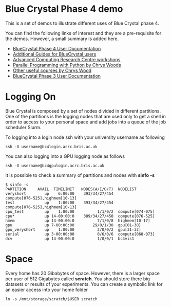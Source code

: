 # Blue Crystal Phase 4 demo

This is a set of demos to illustrate different uses of Blue Crystal phase 4.

You can find the following links of interest and they are a pre-requisite for
the demos. However, a small summary is added here.

- [BlueCrystal Phase 4 User Documentation](https://www.acrc.bris.ac.uk/protected/bc4-docs/index.html)
- [Additional Guides for BlueCrystal users](https://www.acrc.bris.ac.uk/acrc/resources.htm)
- [Advanced Computing Research Centre workshops](https://www.acrc.bris.ac.uk/acrc/training.htm)
- [Parallel Programming with Python by Chrys Woods](http://chryswoods.com/parallel_python/index.html)
- [Other useful courses by Chrys Wood](http://chryswoods.com/main/courses.html)
- [BlueCrystal Phase 3 User Documentation](https://www.acrc.bris.ac.uk/acrc/pdf/bc-user-guide.pdf)

# Logging On

Blue Crystal is composed by a set of nodes divided in different partitions.
One of the partitions is the logging nodes that are used only to get a shell in
order to access to your personal space and add jobs into a queue of the job
scheduler Slurm.

To logging into a login node ssh with your university username as following

    ssh -X username@bc4login.acrc.bris.ac.uk

You can also logging into a GPU logging node as follows

    ssh -X username@bc4gpulogin.acrc.bris.ac.uk

It is possible to check a summary of partitions and nodes with **sinfo -s**

    $ sinfo -s
    PARTITION     AVAIL  TIMELIMIT   NODES(A/I/O/T)  NODELIST
    veryshort        up    6:00:00    393/34/27/454
    compute[076-525],highmem[10-13]
    test             up    1:00:00    393/34/27/454
    compute[076-525],highmem[10-13]
    cpu_test         up    1:00:00          1/1/0/2  compute[074-075]
    cpu*             up 14-00:00:0    389/34/27/450  compute[076-525]
    hmem             up 14-00:00:0          7/1/0/8  highmem[10-17]
    gpu              up 7-00:00:00        29/0/1/30  gpu[01-30]
    gpu_veryshort    up    1:00:00          2/0/0/2  gpu[31-32]
    serial           up 3-00:00:00          0/6/0/6  compute[068-073]
    dcv              up 14-00:00:0          1/0/0/1  bc4vis1

# Space

Every home has 20 Gibabytes of space. However, there is a larger space per user
of 512 Gigabytes called **scratch**. You should store there big datasets or
results of your experiments. You can create a symbolic link for an easier
access into your home folder

    ln -s /mnt/storage/scratch/$USER scratch

